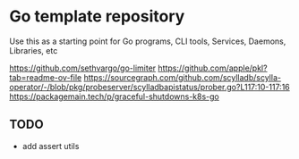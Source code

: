 # Go template repository

Use this as a starting point for Go programs, CLI tools, Services, Daemons, Libraries, etc

<https://github.com/sethvargo/go-limiter>
<https://github.com/apple/pkl?tab=readme-ov-file>
<https://sourcegraph.com/github.com/scylladb/scylla-operator/-/blob/pkg/probeserver/scylladbapistatus/prober.go?L117:10-117:16>
<https://packagemain.tech/p/graceful-shutdowns-k8s-go>

## TODO

- add assert utils
